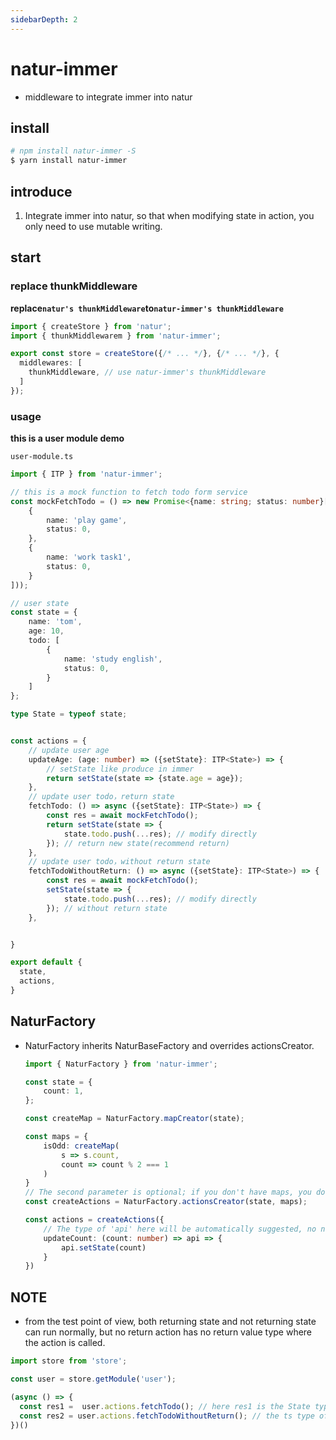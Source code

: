 ```yaml
---
sidebarDepth: 2
---
```


# natur-immer
- middleware to integrate immer into natur


## install

```bash
# npm install natur-immer -S
$ yarn install natur-immer
```

## introduce

1. Integrate immer into natur, so that when modifying state in action, you only need to use mutable writing.

## start


### replace thunkMiddleware

**replace`natur's thunkMiddleware`to`natur-immer's thunkMiddleware`**

```ts {2,6}
import { createStore } from 'natur';
import { thunkMiddlewarem } from 'natur-immer';

export const store = createStore({/* ... */}, {/* ... */}, {
  middlewares: [
    thunkMiddleware, // use natur-immer's thunkMiddleware
  ]
});
```

### usage

**this is a user module demo**

`user-module.ts`
```ts
import { ITP } from 'natur-immer';

// this is a mock function to fetch todo form service
const mockFetchTodo = () => new Promise<{name: string; status: number}[]>(res => res([
    {
        name: 'play game',
        status: 0,
    },
    {
        name: 'work task1',
        status: 0,
    }
]));

// user state
const state = {
    name: 'tom',
    age: 10,
    todo: [
        {
            name: 'study english',
            status: 0,
        }
    ]
};

type State = typeof state;


const actions = {
    // update user age
    updateAge: (age: number) => ({setState}: ITP<State>) => {
        // setState like produce in immer
        return setState(state => {state.age = age});
    },
    // update user todo，return state
    fetchTodo: () => async ({setState}: ITP<State>) => {
        const res = await mockFetchTodo();
        return setState(state => {
            state.todo.push(...res); // modify directly
        }); // return new state(recommend return)
    },
    // update user todo，without return state
    fetchTodoWithoutReturn: () => async ({setState}: ITP<State>) => {
        const res = await mockFetchTodo();
        setState(state => {
            state.todo.push(...res); // modify directly
        }); // without return state
    },


}

export default {
  state,
  actions,
}
```


## NaturFactory

- NaturFactory inherits NaturBaseFactory and overrides actionsCreator.

    ```ts
    import { NaturFactory } from 'natur-immer';

    const state = {
        count: 1,
    };

    const createMap = NaturFactory.mapCreator(state);

    const maps = {
        isOdd: createMap(
            s => s.count,
            count => count % 2 === 1
        )
    }
    // The second parameter is optional; if you don't have maps, you don't need to pass it
    const createActions = NaturFactory.actionsCreator(state, maps);

    const actions = createActions({
        // The type of 'api' here will be automatically suggested, no need to manually declare
        updateCount: (count: number) => api => {
            api.setState(count)
        }
    })

    ```

## NOTE

- from the test point of view, both returning state and not returning state can run normally, but no return action has no return value type where the action is called.
```ts
import store from 'store';

const user = store.getModule('user');

(async () => {
  const res1 =  user.actions.fetchTodo(); // here res1 is the State type of the user module
  const res2 = user.actions.fetchTodoWithoutReturn(); // the ts type of res2 here is the undefined type
})()

```

